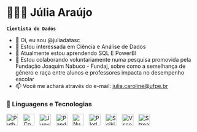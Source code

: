 # 👩🏻‍💻 Júlia Araújo

**`Cientista de Dados`**

- 👋 Oi, eu sou @juliadatasc
- 👀 Estou interessada em Ciência e Análise de Dados
- 🌱 Atualmente estou aprendendo SQL E PowerBI
- 💞️ Estou colaborando voluntariamente numa pesquisa promovida pela Fundação Joaquim Nabuco - Fundaj, sobre como a semelhança de gênero e raça entre alunos e professores impacta no desempenho escolar 
- 📫 Você me achará através do e-mail: julia.caroline@ufpe.br

### 🤖 Linguagens e Tecnologias

<img 
    align="left" 
    alt="Python"
    title="Python" 
    width="30px" 
    style="padding-right: 10px;" 
    src="https://cdn.jsdelivr.net/gh/devicons/devicon@latest/icons/python/python-original.svg"  
/>
<img 
    align="left" 
    alt="Conda" 
    title="Conda"
    width="30px" 
    style="padding-right: 10px;" 
    src="https://cdn.jsdelivr.net/gh/devicons/devicon@latest/icons/anaconda/anaconda-original.svg" 
/>
<img 
    align="left" 
    alt="Jupyter" 
    title="Jupyter"
    width="30px" 
    style="padding-right: 10px;" 
    src="https://cdn.jsdelivr.net/gh/devicons/devicon@latest/icons/jupyter/jupyter-original-wordmark.svg" 
/>
<img 
    align="left" 
    alt="Pandas"
    title="Pandas" 
    width="30px" 
    style="padding-right: 10px;" 
    src="https://cdn.jsdelivr.net/gh/devicons/devicon@latest/icons/pandas/pandas-original-wordmark.svg" 
/>
<img 
    align="left" 
    alt="Numpy"
    title="Numpy" 
    width="30px" 
    style="padding-right: 10px;" 
    src="https://cdn.jsdelivr.net/gh/devicons/devicon@latest/icons/numpy/numpy-plain-wordmark.svg" 
/>
<img 
    align="left" 
    alt="Plotly" 
    title="Plotly"
    width="30px" 
    style="padding-right: 10px;" 
    src="https://cdn.jsdelivr.net/gh/devicons/devicon@latest/icons/plotly/plotly-original.svg" 
/>
<img 
    align="left" 
    alt="Scikitlearn"
    title="Scikitlearn" 
    width="30px" 
    style="padding-right: 10px;" 
    src="https://cdn.jsdelivr.net/gh/devicons/devicon@latest/icons/scikitlearn/scikitlearn-original.svg" 
/>
<img 
    align="left" 
    alt="Vscode" 
    title="Vscode"
    width="30px" 
    style="padding-right: 10px;" 
    src="https://cdn.jsdelivr.net/gh/devicons/devicon@latest/icons/vscode/vscode-original.svg" 
/>
<img 
    align="left" 
    alt="Streamlit" 
    title="Streamlit"
    width="30px" 
    style="padding-right: 10px;" 
    src="https://cdn.jsdelivr.net/gh/devicons/devicon@latest/icons/streamlit/streamlit-original.svg" 
/>

<br/>
<br/>

</p>

<!---
juliadatasc/juliadatasc is a ✨ special ✨ repository because its `README.md` (this file) appears on your GitHub profile.
You can click the Preview link to take a look at your changes.
--->
